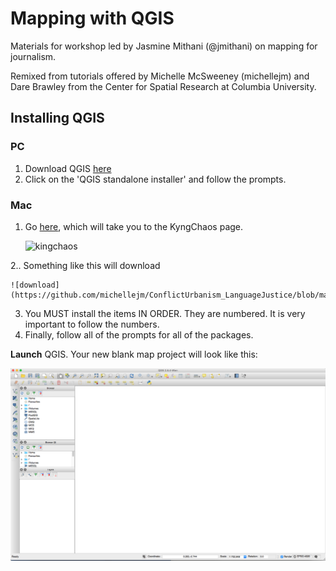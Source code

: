 # Mapping with QGIS

Materials for workshop led by Jasmine Mithani (@jmithani) on mapping for journalism.

Remixed from tutorials offered by Michelle McSweeney (michellejm) and Dare Brawley from the Center for Spatial Research at Columbia University.

## Installing QGIS

### PC
1. Download QGIS [here](http://www.qgis.org/en/site/forusers/download.html)
2. Click on the 'QGIS standalone installer' and follow the prompts.

### Mac
1. Go [here](http://www.qgis.org/en/site/forusers/download.html), which will take you to the KyngChaos page.

	![kingchaos](https://github.com/michellejm/ConflictUrbanism_LanguageJustice/blob/master/Images/qdown.png)

2.. Something like this will download

	![download](https://github.com/michellejm/ConflictUrbanism_LanguageJustice/blob/master/Images/qgisdownload.png)

3. You MUST install the items IN ORDER. They are numbered. It is very important to follow the numbers.
4. Finally, follow all of the prompts for all of the packages.

**Launch** QGIS. Your new blank map project will look like this:

![blank](https://github.com/CenterForSpatialResearch/MappingForTheUrbanHumanities/blob/master/Tutorials/Images/MappingData01/01_OpenQGIS.png)
